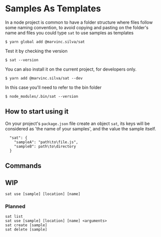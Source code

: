 # Samples As Templates

In a node project is common to have a folder structure where files follow some naming convention, to avoid copying and pasting on the folder's name and files you could type `sat` to use samples as templates

    $ yarn global add @marvinc.silva/sat

Test it by checking the version

    $ sat --version

You can also install it on the current project, for developers only.

    $ yarn add @marvinc.silva/sat --dev

In this case you'll need to refer to the bin folder

    $ node_modules/.bin/sat --version

## How to start using it

On your project's `package.json` file create an object `sat`, its keys will be considered as 'the name of your samples', and the value the sample itself.

      "sat": {
        "sampleA": "path\to\file.js",
        "sampleB": path\to\directory
      }

## Commands

## WIP

    sat use [sample] [location] [name]

### Planned

    sat list
    sat use [sample] [location] [name] <arguments>
    sat create [sample]
    sat delete [sample]

